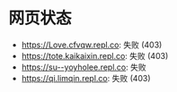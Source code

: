# 网页状态
- https://Love.cfvqw.repl.co: 失败 (403)
- https://tote.kaikaixin.repl.co: 失败 (403)
- https://su--yoyholee.repl.co: 失败
- https://qi.limqin.repl.co: 失败 (403)
